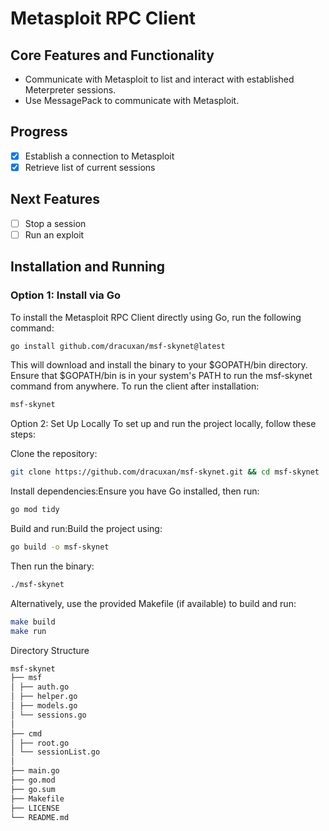# Metasploit RPC Client

## Core Features and Functionality

- Communicate with Metasploit to list and interact with established Meterpreter sessions.
- Use MessagePack to communicate with Metasploit.

## Progress

- [x] Establish a connection to Metasploit
- [x] Retrieve list of current sessions

## Next Features

- [ ] Stop a session
- [ ] Run an exploit

## Installation and Running

### Option 1: Install via Go

To install the Metasploit RPC Client directly using Go, run the following command:

```sh
go install github.com/dracuxan/msf-skynet@latest
```

This will download and install the binary to your $GOPATH/bin directory.
Ensure that $GOPATH/bin is in your system's PATH to run the msf-skynet command from anywhere.
To run the client after installation:

```sh
msf-skynet
```

Option 2: Set Up Locally
To set up and run the project locally, follow these steps:

Clone the repository:

```sh
git clone https://github.com/dracuxan/msf-skynet.git && cd msf-skynet
```

Install dependencies:Ensure you have Go installed, then run:

```sh
go mod tidy
```

Build and run:Build the project using:

```sh
go build -o msf-skynet
```

Then run the binary:

```sh
./msf-skynet
```

Alternatively, use the provided Makefile (if available) to build and run:

```sh
make build
make run
```

Directory Structure

```sh
msf-skynet
├── msf
│ ├── auth.go
│ ├── helper.go
│ ├── models.go
│ └── sessions.go
│
├── cmd
│ ├── root.go
│ └── sessionList.go
│
├── main.go
├── go.mod
├── go.sum
├── Makefile
├── LICENSE
└── README.md
```
